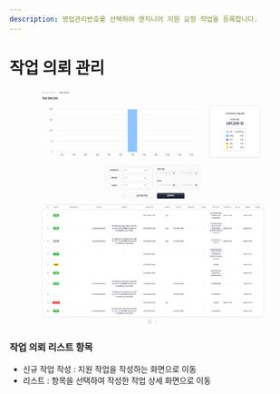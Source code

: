 ```yaml
---
description: 영업관리번호를 선택하여 엔지니어 지원 요청 작업을 등록합니다.
---
```


# 작업 의뢰 관리

<figure><img src="../.gitbook/assets/1.png" alt=""><figcaption></figcaption></figure>

### **작업 의뢰 리스트 항목**&#xD;

* 신규 작업 작성 : 지원 작업을 작성하는 화면으로 이동
* 리스트 : 항목을 선택하여 작성한 작업 상세 화면으로 이동





